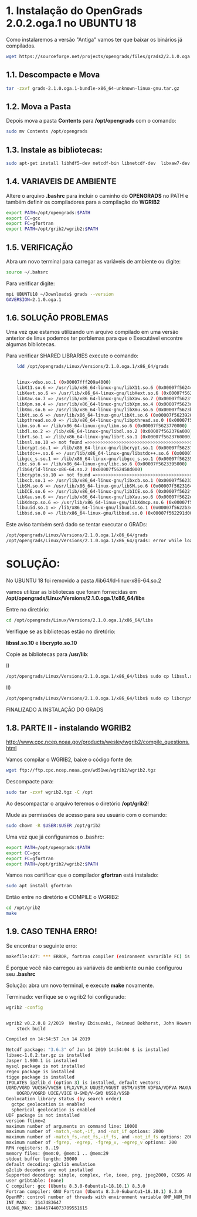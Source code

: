 # 1. Instalação do OpenGrads 2.0.2.oga.1 no UBUNTU 18

Como instalaremos a versão "Antiga" vamos ter que baixar os binários já compilados. 


```bash
wget https://sourceforge.net/projects/opengrads/files/grads2/2.1.0.oga.1/Linux/grads-2.1.0.oga.1-bundle-x86_64-unknown-linux-gnu.tar.gz
```

## 1.1. Descompacte e Mova

```bash
tar -zxvf grads-2.1.0.oga.1-bundle-x86_64-unknown-linux-gnu.tar.gz
```

## 1.2. Mova a Pasta

Depois mova a pasta **Contents** para **/opt/opengrads** com o comando:

```bash
sudo mv Contents /opt/opengrads
```


## 1.3. Instale as bibliotecas:

```bash
sudo apt-get install libhdf5-dev netcdf-bin libnetcdf-dev  libxaw7-dev
```


## 1.4. VARIAVEIS DE AMBIENTE

Altere o arquivo **.bashrc** para incluir o caminho do **OPENGRADS** no PATH 
e também definir os compiladores para a compilação do **WGRIB2**


```bash
export PATH=/opt/opengrads:$PATH
export CC=gcc
export FC=gfortran
export PATH=/opt/grib2/wgrib2:$PATH
```

## 1.5. VERIFICAÇÃO

Abra um novo terminal para carregar as variáveis de ambiente ou digite:

```bash
source ~/.bahsrc
```

Para verificar digite:

```bash
mpi UBUNTU18 ~/Downloads$ grads --version
GAVERSION=2.1.0.oga.1
```

## 1.6. SOLUÇÃO PROBLEMAS

Uma vez que estamos utilizando um arquivo compilado em uma versão anterior de linux
podemos ter porblemas para que o Executável encontre algumas bibliotecas. 


Para verificar SHARED LIBRARIES execute o comando:

```bash
    ldd /opt/opengrads/Linux/Versions/2.1.0.oga.1/x86_64/grads


	linux-vdso.so.1 (0x00007fff209a4000)
	libX11.so.6 => /usr/lib/x86_64-linux-gnu/libX11.so.6 (0x00007f562443a000)
	libXext.so.6 => /usr/lib/x86_64-linux-gnu/libXext.so.6 (0x00007f5624228000)
	libXaw.so.7 => /usr/lib/x86_64-linux-gnu/libXaw.so.7 (0x00007f5623fb4000)
	libXpm.so.4 => /usr/lib/x86_64-linux-gnu/libXpm.so.4 (0x00007f5623da2000)
	libXmu.so.6 => /usr/lib/x86_64-linux-gnu/libXmu.so.6 (0x00007f5623b89000)
	libXt.so.6 => /usr/lib/x86_64-linux-gnu/libXt.so.6 (0x00007f5623920000)
	libpthread.so.0 => /lib/x86_64-linux-gnu/libpthread.so.0 (0x00007f56238fd000)
	libm.so.6 => /lib/x86_64-linux-gnu/libm.so.6 (0x00007f5623770000)
	libdl.so.2 => /lib/x86_64-linux-gnu/libdl.so.2 (0x00007f562376a000)
	librt.so.1 => /lib/x86_64-linux-gnu/librt.so.1 (0x00007f5623760000)
	libssl.so.10 => not found =>>>>>>>>>>>>>>>>>>>>>>>>>>>>>>>>>>>>>>>>>>>>>>> NAO ENCONTRADA
	libcrypt.so.1 => /lib/x86_64-linux-gnu/libcrypt.so.1 (0x00007f5623726000)
	libstdc++.so.6 => /usr/lib/x86_64-linux-gnu/libstdc++.so.6 (0x00007f5623599000)
	libgcc_s.so.1 => /lib/x86_64-linux-gnu/libgcc_s.so.1 (0x00007f562357f000)
	libc.so.6 => /lib/x86_64-linux-gnu/libc.so.6 (0x00007f5623395000)
	/lib64/ld-linux-x86-64.so.2 (0x00007f562458d000)
	libcrypto.so.10 => not found =>>>>>>>>>>>>>>>>>>>>>>>>>>>>>>>>>>>>>>>>>> NAO ENCONTRADA
	libxcb.so.1 => /usr/lib/x86_64-linux-gnu/libxcb.so.1 (0x00007f562336c000)
	libSM.so.6 => /usr/lib/x86_64-linux-gnu/libSM.so.6 (0x00007f5623164000)
	libICE.so.6 => /usr/lib/x86_64-linux-gnu/libICE.so.6 (0x00007f5622f47000)
	libXau.so.6 => /usr/lib/x86_64-linux-gnu/libXau.so.6 (0x00007f5622d43000)
	libXdmcp.so.6 => /usr/lib/x86_64-linux-gnu/libXdmcp.so.6 (0x00007f5622b3d000)
	libuuid.so.1 => /lib/x86_64-linux-gnu/libuuid.so.1 (0x00007f5622b34000)
	libbsd.so.0 => /lib/x86_64-linux-gnu/libbsd.so.0 (0x00007f562291d000)

```

Este aviso também será dado se tentar executar o GRADs:

```bash
/opt/opengrads/Linux/Versions/2.1.0.oga.1/x86_64/grads 
/opt/opengrads/Linux/Versions/2.1.0.oga.1/x86_64/grads: error while loading shared libraries: libssl.so.10: cannot open shared object file: No such file or directory
```

SOLUÇÃO: 
=========

No UBUNTU 18 foi removido a pasta /lib64/ld-linux-x86-64.so.2

vamos utilizar as bibliotecas que foram fornecidas em **/opt/opengrads/Linux/Versions/2.1.0.oga.1/x86_64/libs**

Entre no diretório:

```bash
cd /opt/opengrads/Linux/Versions/2.1.0.oga.1/x86_64/libs
```

Verifique se as bibliotecas estão no diretório:

**libssl.so.10** e **libcrypto.so.10**

Copie as bibliotecas para **/usr/lib**:

I)

```bash
/opt/opengrads/Linux/Versions/2.1.0.oga.1/x86_64/libs$ sudo cp libssl.so.10 /usr/lib/
```

II)

```bash
/opt/opengrads/Linux/Versions/2.1.0.oga.1/x86_64/libs$ sudo cp libcrypto.so.10 /usr/lib/
```

FINALIZADO A INSTALAÇÃO DO GRADS



## 1.8. PARTE II - instalando WGRIB2

http://www.cpc.ncep.noaa.gov/products/wesley/wgrib2/compile_questions.html

Vamos compilar o WGRIB2, baixe o código fonte de:

```bash
wget ftp://ftp.cpc.ncep.noaa.gov/wd51we/wgrib2/wgrib2.tgz
```

Descompacte para:

```bash
sudo tar -zxvf wgrib2.tgz -C /opt
```

Ao descompactar o arquivo teremos o diretório **/opt/grib2**!

Mude as permissões de acesso para seu usuário com o comando:

```bash
sudo chown -R $USER:$USER /opt/grib2
```

Uma vez que já configuramos o .bashrc:

```bash
export PATH=/opt/opengrads:$PATH
export CC=gcc
export FC=gfortran
export PATH=/opt/grib2/wgrib2:$PATH
```

Vamos nos certificar que o compilador **gfortran** está instalado:

```bash
sudo apt install gfortran
```

Então entre no diretório e COMPILE o WGRIB2:

```bash
cd /opt/grib2
make
```

## 1.9. CASO TENHA ERRO!

Se encontrar o seguinte erro:

```bash
makefile:427: *** ERROR, fortran compiler (enironment vararible FC) is not recognized.  Pare
```

É porque você não carregou as variáveis de ambiente ou não configurou seu **.bashrc**

Solução: abra um novo terminal, e execute **make** novamente.


Terminado: verifique se o wgrib2 foi configurado:

```bash
wgrib2 -config


wgrib2 v0.2.0.8 2/2019  Wesley Ebisuzaki, Reinoud Bokhorst, John Howard, Jaakko Hyvätti, Dusan Jovic, Daniel Lee, Kristian Nilssen, Karl Pfeiffer, Pablo Romero, Manfred Schwarb, Gregor Schee, Arlindo da Silva, Niklas Sondell, Sam Trahan, Sergey Varlamov
    stock build

Compiled on 14:54:57 Jun 14 2019

Netcdf package: "3.6.3" of Jun 14 2019 14:54:04 $ is installed
libaec-1.0.2.tar.gz is installed
Jasper 1.900.1 is installed
mysql package is not installed
regex package is installed
tigge package is installed
IPOLATES ip2lib_d (option 3) is installed, default vectors:
UGRD/VGRD VUCSH/VVCSH UFLX/VFLX UGUST/VGUST USTM/VSTM VDFUA/VDFVA MAXUW/MAXVW 
    UOGRD/VOGRD UICE/VICE U-GWD/V-GWD USSD/VSSD 
Geolocation library status (by search order)
  gctpc geolocation is enabled
  spherical geolocation is enabled
UDF package is not installed
version ftime=2
maximum number of arguments on command line: 10000
maximum number of -match,-not,-if, and -not_if options: 2000
maximum number of -match_fs,-not_fs,-if_fs, and -not_if_fs options: 2000
maximum number of -fgrep, -egrep, -fgrep_v, -egrep_v options: 200
RPN registers: 0..19
memory files: @mem:0, @mem:1 .. @mem:29
stdout buffer length: 30000
default decoding: g2clib emulation
g2clib decoders are not installed
Supported decoding: simple, complex, rle, ieee, png, jpeg2000, CCSDS AEC
user gribtable: (none)
C compiler: gcc (Ubuntu 8.3.0-6ubuntu1~18.10.1) 8.3.0
Fortran compiler: GNU Fortran (Ubuntu 8.3.0-6ubuntu1~18.10.1) 8.3.0
OpenMP: control number of threads with environment variable OMP_NUM_THREADS
INT_MAX:   2147483647
ULONG_MAX: 18446744073709551615


```


